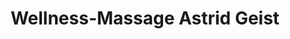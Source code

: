 ---
title: "Wellness-Massage Astrid Geist"
url: /euskirchen/wellness-massage-astrid-geist/
shop: Massage
---